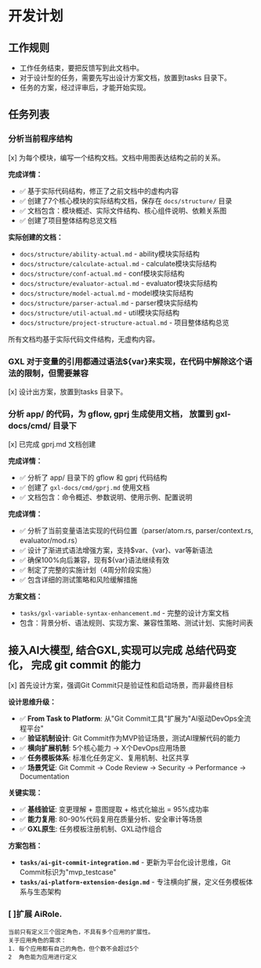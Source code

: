 # 开发计划

## 工作规则
- 工作任务结束，要把反馈写到此文档中。
- 对于设计型的任务，需要先写出设计方案文档，放置到tasks 目录下。
- 任务的方案，经过评审后，才能开始实现。


## 任务列表

### 分析当前程序结构
 [x] 为每个模块，编写一个结构文档。文档中用图表达结构之前的关系。

**完成详情：**
- ✅ 基于实际代码结构，修正了之前文档中的虚构内容
- ✅ 创建了7个核心模块的实际结构文档，保存在 `docs/structure/` 目录
- ✅ 文档包含：模块概述、实际文件结构、核心组件说明、依赖关系图
- ✅ 创建了项目整体结构总览文档

**实际创建的文档：**
- `docs/structure/ability-actual.md` - ability模块实际结构
- `docs/structure/calculate-actual.md` - calculate模块实际结构
- `docs/structure/conf-actual.md` - conf模块实际结构
- `docs/structure/evaluator-actual.md` - evaluator模块实际结构
- `docs/structure/model-actual.md` - model模块实际结构
- `docs/structure/parser-actual.md` - parser模块实际结构
- `docs/structure/util-actual.md` - util模块实际结构
- `docs/structure/project-structure-actual.md` - 项目整体结构总览

所有文档均基于实际代码文件结构，无虚构内容。

### GXL 对于变量的引用都通过语法${var}来实现，在代码中解除这个语法的限制，但需要兼容
[x] 设计出方案，放置到tasks 目录下。

### 分析 app/ 的代码，为 gflow, gprj 生成使用文档， 放置到 gxl-docs/cmd/ 目录下
[x] 已完成 gprj.md 文档创建

**完成详情：**
- ✅ 分析了 app/ 目录下的 gflow 和 gprj 代码结构
- ✅ 创建了 `gxl-docs/cmd/gprj.md` 使用文档
- ✅ 文档包含：命令概述、参数说明、使用示例、配置说明

**完成详情：**
- ✅ 分析了当前变量语法实现的代码位置（parser/atom.rs, parser/context.rs, evaluator/mod.rs）
- ✅ 设计了渐进式语法增强方案，支持$var、{var}、var等新语法
- ✅ 确保100%向后兼容，现有${var}语法继续有效
- ✅ 制定了完整的实施计划（4周分阶段实施）
- ✅ 包含详细的测试策略和风险缓解措施

**方案文档：**
- `tasks/gxl-variable-syntax-enhancement.md` - 完整的设计方案文档
- 包含：背景分析、语法规则、实现方案、兼容性策略、测试计划、实施时间表



##  接入AI大模型, 结合GXL,实现可以完成 总结代码变化， 完成 git commit 的能力
[x] 首先设计方案，强调Git Commit只是验证性和启动场景，而非最终目标

**设计思维升级：**
- ✅ **From Task to Platform**: 从"Git Commit工具"扩展为"AI驱动DevOps全流程平台"
- ✅ **验证机制设计**: Git Commit作为MVP验证场景，测试AI理解代码的能力
- ✅ **横向扩展机制**: 5个核心能力 → X个DevOps应用场景
- ✅ **任务模板体系**: 标准化任务定义、复用机制、社区共享
- ✅ **场景凭证**: Git Commit → Code Review → Security → Performance → Documentation

**关键实现：**
- ✅ **基线验证**: 变更理解 + 意图提取 + 格式化输出 = 95%成功率
- ✅ **能力复用**: 80-90%代码复用在质量分析、安全审计等场景
- ✅ **GXL原生**: 任务模板注册机制、GXL动作组合

**方案包档：**
- **`tasks/ai-git-commit-integration.md`** - 更新为平台化设计思维，Git Commit标识为"mvp_testcase"
- **`tasks/ai-platform-extension-design.md`** - 专注横向扩展，定义任务模板体系与生态架构


### [ ]扩展 AiRole.
    当前只有定义三个固定角色，不具有多个应用的扩展性。
    关于应用角色的需求：
    1. 每个应用都有自己的角色，但个数不会超过5个
    2  角色能为应用进行定义


